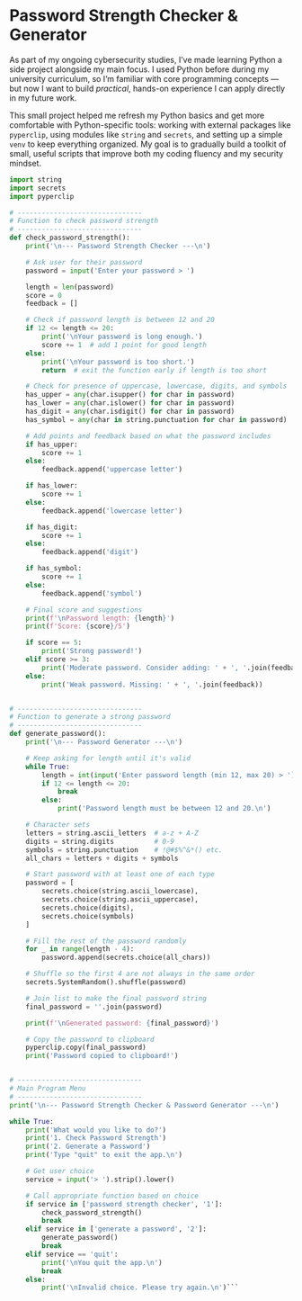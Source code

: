 # Password Strength Checker & Generator

As part of my ongoing cybersecurity studies, I’ve made learning Python a side project alongside my main focus. I used Python before during my university curriculum, so I’m familiar with core programming concepts — but now I want to build *practical*, hands-on experience I can apply directly in my future work.

This small project helped me refresh my Python basics and get more comfortable with Python-specific tools: working with external packages like `pyperclip`, using modules like `string` and `secrets`, and setting up a simple `venv` to keep everything organized. My goal is to gradually build a toolkit of small, useful scripts that improve both my coding fluency and my security mindset.

```python
import string
import secrets
import pyperclip

# -------------------------------
# Function to check password strength
# -------------------------------
def check_password_strength():
    print('\n--- Password Strength Checker ---\n')

    # Ask user for their password
    password = input('Enter your password > ')

    length = len(password)
    score = 0
    feedback = []

    # Check if password length is between 12 and 20
    if 12 <= length <= 20:
        print('\nYour password is long enough.')
        score += 1  # add 1 point for good length
    else:
        print('\nYour password is too short.')
        return  # exit the function early if length is too short

    # Check for presence of uppercase, lowercase, digits, and symbols
    has_upper = any(char.isupper() for char in password)
    has_lower = any(char.islower() for char in password)
    has_digit = any(char.isdigit() for char in password)
    has_symbol = any(char in string.punctuation for char in password)

    # Add points and feedback based on what the password includes
    if has_upper:
        score += 1
    else:
        feedback.append('uppercase letter')

    if has_lower:
        score += 1
    else:
        feedback.append('lowercase letter')

    if has_digit:
        score += 1
    else:
        feedback.append('digit')

    if has_symbol:
        score += 1
    else:
        feedback.append('symbol')

    # Final score and suggestions
    print(f'\nPassword length: {length}')
    print(f'Score: {score}/5')

    if score == 5:
        print('Strong password!')
    elif score >= 3:
        print('Moderate password. Consider adding: ' + ', '.join(feedback))
    else:
        print('Weak password. Missing: ' + ', '.join(feedback))


# -------------------------------
# Function to generate a strong password
# -------------------------------
def generate_password():
    print('\n--- Password Generator ---\n')

    # Keep asking for length until it's valid
    while True:
        length = int(input('Enter password length (min 12, max 20) > '))
        if 12 <= length <= 20:
            break
        else:
            print('Password length must be between 12 and 20.\n')

    # Character sets
    letters = string.ascii_letters  # a-z + A-Z
    digits = string.digits          # 0-9
    symbols = string.punctuation    # !@#$%^&*() etc.
    all_chars = letters + digits + symbols

    # Start password with at least one of each type
    password = [
        secrets.choice(string.ascii_lowercase),
        secrets.choice(string.ascii_uppercase),
        secrets.choice(digits),
        secrets.choice(symbols)
    ]

    # Fill the rest of the password randomly
    for _ in range(length - 4):
        password.append(secrets.choice(all_chars))

    # Shuffle so the first 4 are not always in the same order
    secrets.SystemRandom().shuffle(password)

    # Join list to make the final password string
    final_password = ''.join(password)

    print(f'\nGenerated password: {final_password}')

    # Copy the password to clipboard
    pyperclip.copy(final_password)
    print('Password copied to clipboard!')


# -------------------------------
# Main Program Menu
# -------------------------------
print('\n--- Password Strength Checker & Password Generator ---\n')

while True:
    print('What would you like to do?')
    print('1. Check Password Strength')
    print('2. Generate a Password')
    print('Type "quit" to exit the app.\n')

    # Get user choice
    service = input('> ').strip().lower()

    # Call appropriate function based on choice
    if service in ['password strength checker', '1']:
        check_password_strength()
        break
    elif service in ['generate a password', '2']:
        generate_password()
        break
    elif service == 'quit':
        print('\nYou quit the app.\n')
        break
    else:
        print('\nInvalid choice. Please try again.\n')```
